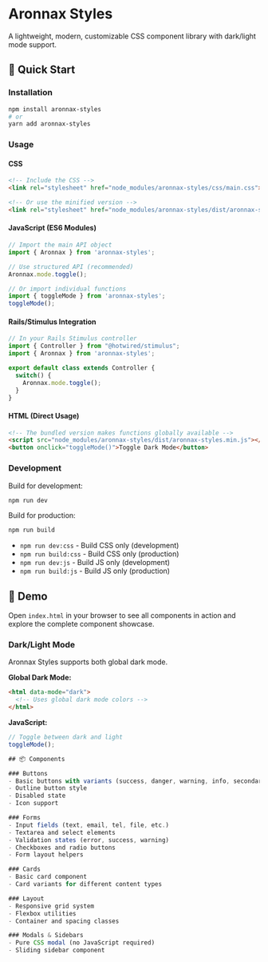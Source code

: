 # Aronnax Styles

A lightweight, modern, customizable CSS component library with dark/light mode support.

## 🚀 Quick Start

### Installation

```bash
npm install aronnax-styles
# or
yarn add aronnax-styles
```

### Usage

#### CSS

```html
<!-- Include the CSS -->
<link rel="stylesheet" href="node_modules/aronnax-styles/css/main.css">

<!-- Or use the minified version -->
<link rel="stylesheet" href="node_modules/aronnax-styles/dist/aronnax-styles.min.css">
```

#### JavaScript (ES6 Modules)

```javascript
// Import the main API object
import { Aronnax } from 'aronnax-styles';

// Use structured API (recommended)
Aronnax.mode.toggle();

// Or import individual functions
import { toggleMode } from 'aronnax-styles';
toggleMode();
```

#### Rails/Stimulus Integration

```javascript
// In your Rails Stimulus controller
import { Controller } from "@hotwired/stimulus";
import { Aronnax } from 'aronnax-styles';

export default class extends Controller {
  switch() {
    Aronnax.mode.toggle();
  }
}
```

#### HTML (Direct Usage)

```html
<!-- The bundled version makes functions globally available -->
<script src="node_modules/aronnax-styles/dist/aronnax-styles.min.js"></script>
<button onclick="toggleMode()">Toggle Dark Mode</button>
```

### Development

Build for development:
```bash
npm run dev
```

Build for production:
```bash
npm run build
```
- `npm run dev:css` - Build CSS only (development)
- `npm run build:css` - Build CSS only (production)
- `npm run dev:js` - Build JS only (development)
- `npm run build:js` - Build JS only (production)

## 📄 Demo

Open `index.html` in your browser to see all components in action and explore the complete component showcase.

### Dark/Light Mode

Aronnax Styles supports both global dark mode.

**Global Dark Mode:**
```html
<html data-mode="dark">
  <!-- Uses global dark mode colors -->
</html>
```

**JavaScript:**
```javascript
// Toggle between dark and light
toggleMode();

## 📦 Components

### Buttons
- Basic buttons with variants (success, danger, warning, info, secondary)
- Outline button style
- Disabled state
- Icon support

### Forms
- Input fields (text, email, tel, file, etc.)
- Textarea and select elements
- Validation states (error, success, warning)
- Checkboxes and radio buttons
- Form layout helpers

### Cards
- Basic card component
- Card variants for different content types

### Layout
- Responsive grid system
- Flexbox utilities
- Container and spacing classes

### Modals & Sidebars
- Pure CSS modal (no JavaScript required)
- Sliding sidebar component
